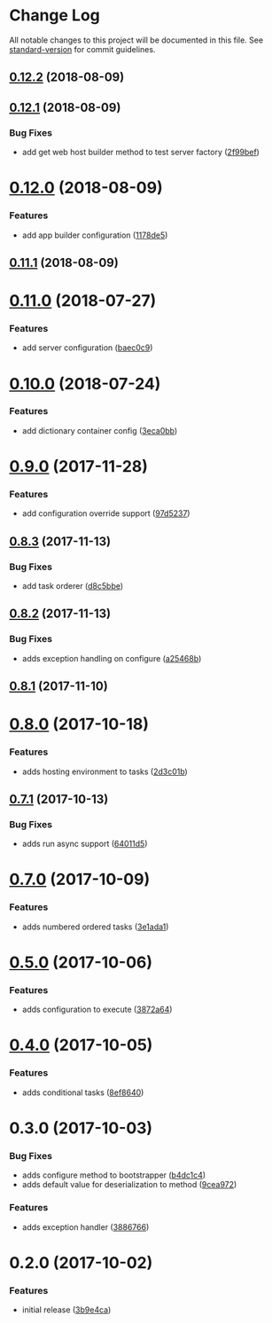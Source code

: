 # Change Log

All notable changes to this project will be documented in this file. See [standard-version](https://github.com/conventional-changelog/standard-version) for commit guidelines.

<a name="0.12.2"></a>
## [0.12.2](https://github.com/devdigital/AutofacBoot/compare/v0.12.1...v0.12.2) (2018-08-09)



<a name="0.12.1"></a>
## [0.12.1](https://github.com/devdigital/AutofacBoot/compare/v0.12.0...v0.12.1) (2018-08-09)


### Bug Fixes

* add get web host builder method to test server factory ([2f99bef](https://github.com/devdigital/AutofacBoot/commit/2f99bef))



<a name="0.12.0"></a>
# [0.12.0](https://github.com/devdigital/AutofacBoot/compare/v0.11.1...v0.12.0) (2018-08-09)


### Features

* add app builder configuration ([1178de5](https://github.com/devdigital/AutofacBoot/commit/1178de5))



<a name="0.11.1"></a>
## [0.11.1](https://github.com/devdigital/AutofacBoot/compare/v0.11.0...v0.11.1) (2018-08-09)



<a name="0.11.0"></a>
# [0.11.0](https://github.com/devdigital/AutofacBoot/compare/v0.10.0...v0.11.0) (2018-07-27)


### Features

* add server configuration ([baec0c9](https://github.com/devdigital/AutofacBoot/commit/baec0c9))



<a name="0.10.0"></a>
# [0.10.0](https://github.com/devdigital/AutofacBoot/compare/v0.9.0...v0.10.0) (2018-07-24)


### Features

* add dictionary container config ([3eca0bb](https://github.com/devdigital/AutofacBoot/commit/3eca0bb))



<a name="0.9.0"></a>
# [0.9.0](https://github.com/devdigital/AutofacBoot/compare/v0.8.3...v0.9.0) (2017-11-28)


### Features

* add configuration override support ([97d5237](https://github.com/devdigital/AutofacBoot/commit/97d5237))



<a name="0.8.3"></a>
## [0.8.3](https://github.com/devdigital/AutofacBoot/compare/v0.8.2...v0.8.3) (2017-11-13)


### Bug Fixes

* add task orderer ([d8c5bbe](https://github.com/devdigital/AutofacBoot/commit/d8c5bbe))



<a name="0.8.2"></a>
## [0.8.2](https://github.com/devdigital/AutofacBoot/compare/v0.8.1...v0.8.2) (2017-11-13)


### Bug Fixes

* adds exception handling on configure ([a25468b](https://github.com/devdigital/AutofacBoot/commit/a25468b))



<a name="0.8.1"></a>
## [0.8.1](https://github.com/devdigital/AutofacBoot/compare/v0.8.0...v0.8.1) (2017-11-10)



<a name="0.8.0"></a>
# [0.8.0](https://github.com/devdigital/AutofacBoot/compare/v0.7.1...v0.8.0) (2017-10-18)


### Features

* adds hosting environment to tasks ([2d3c01b](https://github.com/devdigital/AutofacBoot/commit/2d3c01b))



<a name="0.7.1"></a>
## [0.7.1](https://github.com/devdigital/AutofacBoot/compare/v0.7.0...v0.7.1) (2017-10-13)


### Bug Fixes

* adds run async support ([64011d5](https://github.com/devdigital/AutofacBoot/commit/64011d5))



<a name="0.7.0"></a>
# [0.7.0](https://github.com/devdigital/AutofacBoot/compare/v0.4.0...v0.7.0) (2017-10-09)

### Features

* adds numbered ordered tasks ([3e1ada1](https://github.com/devdigital/AutofacBoot/commit/3e1ada1))


<a name="0.5.0"></a>
# [0.5.0](https://github.com/devdigital/AutofacBoot/compare/v0.3.0...v0.5.0) (2017-10-06)


### Features

* adds configuration to execute ([3872a64](https://github.com/devdigital/AutofacBoot/commit/3872a64))



<a name="0.4.0"></a>
# [0.4.0](https://github.com/devdigital/AutofacBoot/compare/v0.2.0...v0.4.0) (2017-10-05)

### Features

* adds conditional tasks ([8ef8640](https://github.com/devdigital/AutofacBoot/commit/8ef8640))


<a name="0.3.0"></a>
# 0.3.0 (2017-10-03)


### Bug Fixes

* adds configure method to bootstrapper ([b4dc1c4](https://github.com/devdigital/AutofacBoot/commit/b4dc1c4))
* adds default value for deserialization to method ([9cea972](https://github.com/devdigital/AutofacBoot/commit/9cea972))


### Features

* adds exception handler ([3886766](https://github.com/devdigital/AutofacBoot/commit/3886766))

<a name="0.2.0"></a>
# 0.2.0 (2017-10-02)


### Features

* initial release ([3b9e4ca](https://github.com/devdigital/AutofacBoot/commit/3b9e4ca))
